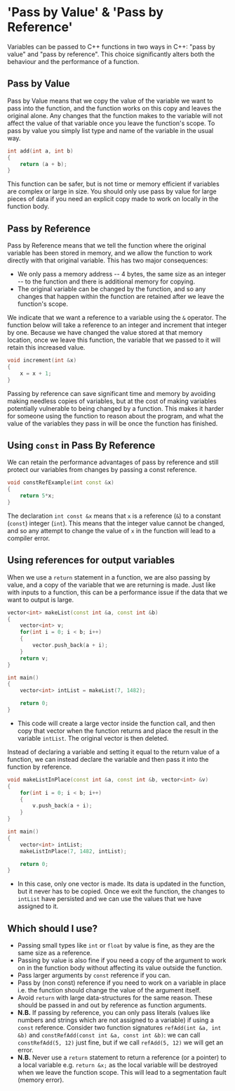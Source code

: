 # 'Pass by Value' & 'Pass by Reference' 

Variables can be passed to C++ functions in two ways in C++: "pass by value" and "pass by reference". This choice significantly alters both the behaviour and the performance of a function. 

## Pass by Value

Pass by Value means that we copy the value of the variable we want to pass into the function, and the function works on this copy and leaves the original alone. Any changes that the function makes to the variable will not affect the value of that variable once you leave the function's scope. To pass by value you simply list type and name of the variable in the usual way. 
```cpp
int add(int a, int b)
{
    return (a + b);
}
```
This function can be safer, but is not time or memory efficient if variables are complex or large in size. You should only use pass by value for large pieces of data if you need an explicit copy made to work on locally in the function body. 

## Pass by Reference 

Pass by Reference means that we tell the function where the original variable has been stored in memory, and we allow the function to work directly with that original variable. This has two major consequences:
   * We only pass a memory address -- 4 bytes, the same size as an integer -- to the function and there is additional memory for copying. 
   * The original variable can be changed by the function, and so any changes that happen within the function are retained after we leave the function's scope. 

We indicate that we want a reference to a variable using the `&` operator. The function below will take a reference to an integer and increment that integer by one. Because we have changed the value stored at that memory location, once we leave this function, the variable that we passed to it will retain this increased value. 
```cpp
void increment(int &x)
{
    x = x + 1;
}
```
Passing by reference can save significant time and memory by avoiding making needless copies of variables, but at the cost of making variables potentially vulnerable to being changed by a function. This makes it harder for someone using the function to reason about the program, and what the value of the variables they pass in will be once the function has finished.  

## Using `const` in Pass By Reference

We can retain the performance advantages of pass by reference and still protect our variables from changes by passing a const reference. 
```cpp
void constRefExample(int const &x)
{
    return 5*x; 
}
```
The declaration `int const &x` means that `x` is a reference (`&`) to a constant (`const`) integer (`int`). This means that the integer value cannot be changed, and so any attempt to change the value of `x` in the function will lead to a compiler error. 

## Using references for output variables

When we use a `return` statement in a function, we are also passing by value, and a copy of the variable that we are returning is made. Just like with inputs to a function, this can be a performance issue if the data that we want to output is large. 

```cpp
vector<int> makeList(const int &a, const int &b)
{
    vector<int> v;
    for(int i = 0; i < b; i++)
    {
        vector.push_back(a + i);
    }
    return v;
}

int main()
{
    vector<int> intList = makeList(7, 1482);

    return 0;
}

```
- This code will create a large vector inside the function call, and then copy that vector when the function returns and place the result in the variable `intList`. The original vector is then deleted. 

Instead of declaring a variable and setting it equal to the return value of a function, we can instead declare the variable and then pass it into the function by reference. 
```cpp
void makeListInPlace(const int &a, const int &b, vector<int> &v)
{
    for(int i = 0; i < b; i++)
    {
        v.push_back(a + i);
    }
}

int main()
{
    vector<int> intList;
    makeListInPlace(7, 1482, intList);

    return 0;
}
```
- In this case, only one vector is made. Its data is updated in the function, but it never has to be copied. Once we exit the function, the changes to `intList` have persisted and we can use the values that we have assigned to it. 

## Which should I use?

- Passing small types like `int` or `float` by value is fine, as they are the same size as a reference.
- Passing by value is also fine if you need a copy of the argument to work on in the function body without affecting its value outside the function. 
- Pass larger arguments by `const` reference if you can.
- Pass by (non const) reference if you need to work on a variable in place i.e. the function should change the value of the argument itself. 
- Avoid `return` with large data-structures for the same reason. These should be passed in and out by reference as function arguments. 
- **N.B.** If passing by reference, you can only pass literals (values like numbers and strings which are not assigned to a variable) if using a `const` reference. Consider two function signatures `refAdd(int &a, int &b)` and `constRefAdd(const int &a, const int &b)`: we can call `constRefAdd(5, 12)` just fine, but if we call `refAdd(5, 12)` we will get an error. 
- **N.B.** Never use a `return` statement to return a reference (or a pointer) to a local variable e.g. `return &x;` as the local variable will be destroyed when we leave the function scope. This will lead to a segmentation fault (memory error). 